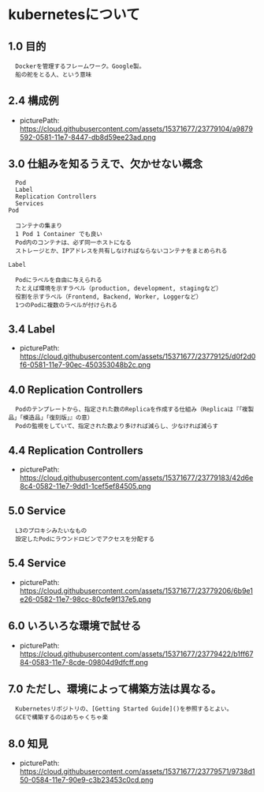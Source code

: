 kubernetesについて
===

## 1.0 目的
```
  Dockerを管理するフレームワーク。Google製。
  船の舵をとる人、という意味
```
## 2.4 構成例
* picturePath: https://cloud.githubusercontent.com/assets/15371677/23779104/a9879592-0581-11e7-8447-db8d59ee23ad.png

## 3.0 仕組みを知るうえで、欠かせない概念
```
  Pod
  Label
  Replication Controllers
  Services
Pod

  コンテナの集まり
  1 Pod 1 Container でも良い
  Pod内のコンテナは、必ず同一ホストになる
  ストレージとか、IPアドレスを共有しなければならないコンテナをまとめられる

Label

  Podにラベルを自由に与えられる
  たとえば環境を示すラベル（production, development, stagingなど）
  役割を示すラベル（Frontend, Backend, Worker, Loggerなど）
  1つのPodに複数のラベルが付けられる
```
## 3.4 Label
* picturePath: https://cloud.githubusercontent.com/assets/15371677/23779125/d0f2d0f6-0581-11e7-90ec-450353048b2c.png

## 4.0 Replication Controllers
```
  Podのテンプレートから、指定された数のReplicaを作成する仕組み（Replicaは『「複製品」「模造品」「復刻版」』の意）
  Podの監視をしていて、指定された数より多ければ減らし、少なければ減らす
```
## 4.4 Replication Controllers
* picturePath: https://cloud.githubusercontent.com/assets/15371677/23779183/42d6e8c4-0582-11e7-9dd1-1cef5ef84505.png

## 5.0 Service
```
  L3のプロキシみたいなもの
  設定したPodにラウンドロビンでアクセスを分配する
```
## 5.4 Service
* picturePath: https://cloud.githubusercontent.com/assets/15371677/23779206/6b9e1e26-0582-11e7-98cc-80cfe9f137e5.png

## 6.0 いろいろな環境で試せる

* picturePath: https://cloud.githubusercontent.com/assets/15371677/23779422/b1ff6784-0583-11e7-8cde-09804d9dfcff.png

## 7.0 ただし、環境によって構築方法は異なる。
```
  Kubernetesリポジトリの、[Getting Started Guide]()を参照するとよい。
  GCEで構築するのはめちゃくちゃ楽
```
## 8.0 知見
* picturePath: https://cloud.githubusercontent.com/assets/15371677/23779571/9738d150-0584-11e7-90e9-c3b23453c0cd.png

